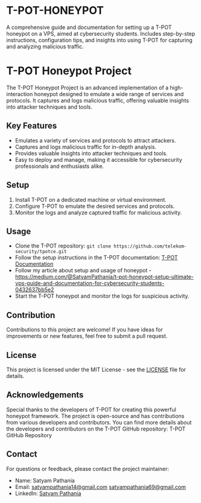 # T-POT-HONEYPOT
 A comprehensive guide and documentation for setting up a T-POT honeypot on a VPS, aimed at cybersecurity students. Includes step-by-step instructions, configuration tips, and insights into using T-POT for capturing and analyzing malicious traffic.



 # T-POT Honeypot Project

The T-POT Honeypot Project is an advanced implementation of a high-interaction honeypot designed to emulate a wide range of services and protocols. It captures and logs malicious traffic, offering valuable insights into attacker techniques and tools.

## Key Features

- Emulates a variety of services and protocols to attract attackers.
- Captures and logs malicious traffic for in-depth analysis.
- Provides valuable insights into attacker techniques and tools.
- Easy to deploy and manage, making it accessible for cybersecurity professionals and enthusiasts alike.

## Setup

1. Install T-POT on a dedicated machine or virtual environment.
2. Configure T-POT to emulate the desired services and protocols.
3. Monitor the logs and analyze captured traffic for malicious activity.

## Usage

- Clone the T-POT repository: `git clone https://github.com/telekom-security/tpotce.git`
- Follow the setup instructions in the T-POT documentation: [T-POT Documentation](https://github.com/telekom-security/tpotce#installation)
- Follow my article about setup and usage of honeypot - https://medium.com/@SatyamPathania/t-pot-honeypot-setup-ultimate-vps-guide-and-documentation-for-cybersecurity-students-0432637bb5e2
- Start the T-POT honeypot and monitor the logs for suspicious activity.

## Contribution

Contributions to this project are welcome! If you have ideas for improvements or new features, feel free to submit a pull request.

## License

This project is licensed under the MIT License - see the [LICENSE](LICENSE) file for details.

## Acknowledgements

Special thanks to the developers of T-POT for creating this powerful honeypot framework. The project is open-source and has contributions from various developers and contributors. You can find more details about the developers and contributors on the T-POT GitHub repository: T-POT GitHub Repository

## Contact

For questions or feedback, please contact the project maintainer:

- Name: Satyam Pathania
- Email: satyampathania14@gmail.com        satyampathania69@gmail.com
- LinkedIn: [Satyam Pathania](https://www.linkedin.com/in/satyam-pathania/)


